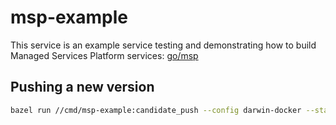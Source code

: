 # msp-example

This service is an example service testing and demonstrating how to build Managed Services Platform services: [go/msp](https://handbook.sourcegraph.com/departments/engineering/teams/core-services/managed-services/platform/)

## Pushing a new version

```sh
bazel run //cmd/msp-example:candidate_push --config darwin-docker --stamp -- --tag insiders --repository us.gcr.io/sourcegraph-dev/msp-example
```
